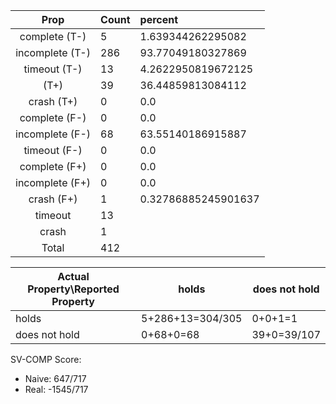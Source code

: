 
| Prop | Count | percent |
|:----:|:------|:--|
|complete   (T-)|5| 1.639344262295082 |
|incomplete (T-)|286|93.77049180327869 |
|timeout    (T-)|13|4.2622950819672125 |
|           (T+)|39|36.44859813084112 |
|crash      (T+)|0|0.0 |
|complete   (F-)|0|0.0 |
|incomplete (F-)|68|63.55140186915887 |
|timeout    (F-)|0|0.0 |
|complete   (F+)|0|0.0 |
|incomplete (F+)|0|0.0 |
|crash      (F+)|1|0.32786885245901637 |
|timeout        |13| |
|crash          |1| |
|Total          |412| |

| Actual Property\Reported Property | holds | does not hold |
|------------------------------------|-------|---------------|
| holds | 5+286+13=304/305 | 0+0+1=1 |
| does not hold | 0+68+0=68 | 39+0=39/107 |

SV-COMP Score:

* Naive: 647/717
* Real: -1545/717

